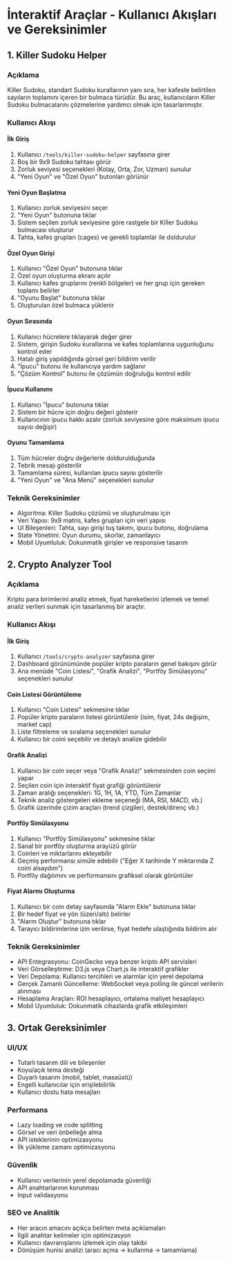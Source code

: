 # İnteraktif Araçlar - Kullanıcı Akışları ve Gereksinimler

## 1. Killer Sudoku Helper

### Açıklama
Killer Sudoku, standart Sudoku kurallarının yanı sıra, her kafeste belirtilen sayıların toplamını içeren bir bulmaca türüdür. Bu araç, kullanıcıların Killer Sudoku bulmacalarını çözmelerine yardımcı olmak için tasarlanmıştır.

### Kullanıcı Akışı

#### İlk Giriş
1. Kullanıcı `/tools/killer-sudoku-helper` sayfasına girer
2. Boş bir 9x9 Sudoku tahtası görür
3. Zorluk seviyesi seçenekleri (Kolay, Orta, Zor, Uzman) sunulur
4. "Yeni Oyun" ve "Özel Oyun" butonları görünür

#### Yeni Oyun Başlatma
1. Kullanıcı zorluk seviyesini seçer
2. "Yeni Oyun" butonuna tıklar
3. Sistem seçilen zorluk seviyesine göre rastgele bir Killer Sudoku bulmacası oluşturur
4. Tahta, kafes grupları (cages) ve gerekli toplamlar ile doldurulur

#### Özel Oyun Girişi
1. Kullanıcı "Özel Oyun" butonuna tıklar
2. Özel oyun oluşturma ekranı açılır
3. Kullanıcı kafes gruplarını (renkli bölgeler) ve her grup için gereken toplamı belirler
4. "Oyunu Başlat" butonuna tıklar
5. Oluşturulan özel bulmaca yüklenir

#### Oyun Sırasında
1. Kullanıcı hücrelere tıklayarak değer girer
2. Sistem, girişin Sudoku kurallarına ve kafes toplamlarına uygunluğunu kontrol eder
3. Hatalı giriş yapıldığında görsel geri bildirim verilir
4. "İpucu" butonu ile kullanıcıya yardım sağlanır
5. "Çözüm Kontrol" butonu ile çözümün doğruluğu kontrol edilir

#### İpucu Kullanımı
1. Kullanıcı "İpucu" butonuna tıklar
2. Sistem bir hücre için doğru değeri gösterir
3. Kullanıcının ipucu hakkı azalır (zorluk seviyesine göre maksimum ipucu sayısı değişir)

#### Oyunu Tamamlama
1. Tüm hücreler doğru değerlerle doldurulduğunda
2. Tebrik mesajı gösterilir
3. Tamamlama süresi, kullanılan ipucu sayısı gösterilir
4. "Yeni Oyun" ve "Ana Menü" seçenekleri sunulur

### Teknik Gereksinimler
- Algoritma: Killer Sudoku çözümü ve oluşturulması için
- Veri Yapısı: 9x9 matris, kafes grupları için veri yapısı
- UI Bileşenleri: Tahta, sayı girişi tuş takımı, ipucu butonu, doğrulama
- State Yönetimi: Oyun durumu, skorlar, zamanlayıcı
- Mobil Uyumluluk: Dokunmatik girişler ve responsive tasarım

## 2. Crypto Analyzer Tool

### Açıklama
Kripto para birimlerini analiz etmek, fiyat hareketlerini izlemek ve temel analiz verileri sunmak için tasarlanmış bir araçtır.

### Kullanıcı Akışı

#### İlk Giriş
1. Kullanıcı `/tools/crypto-analyzer` sayfasına girer
2. Dashboard görünümünde popüler kripto paraların genel bakışını görür
3. Ana menüde "Coin Listesi", "Grafik Analizi", "Portföy Simülasyonu" seçenekleri sunulur

#### Coin Listesi Görüntüleme
1. Kullanıcı "Coin Listesi" sekmesine tıklar
2. Popüler kripto paraların listesi görüntülenir (isim, fiyat, 24s değişim, market cap)
3. Liste filtreleme ve sıralama seçenekleri sunulur
4. Kullanıcı bir coini seçebilir ve detaylı analize gidebilir

#### Grafik Analizi
1. Kullanıcı bir coin seçer veya "Grafik Analizi" sekmesinden coin seçimi yapar
2. Seçilen coin için interaktif fiyat grafiği görüntülenir
3. Zaman aralığı seçenekleri: 1G, 1H, 1A, YTD, Tüm Zamanlar
4. Teknik analiz göstergeleri ekleme seçeneği (MA, RSI, MACD, vb.)
5. Grafik üzerinde çizim araçları (trend çizgileri, destek/direnç vb.)

#### Portföy Simülasyonu
1. Kullanıcı "Portföy Simülasyonu" sekmesine tıklar
2. Sanal bir portföy oluşturma arayüzü görür
3. Coinleri ve miktarlarını ekleyebilir
4. Geçmiş performansı simüle edebilir ("Eğer X tarihinde Y miktarında Z coini alsaydım")
5. Portföy dağılımını ve performansını grafiksel olarak görüntüler

#### Fiyat Alarmı Oluşturma
1. Kullanıcı bir coin detay sayfasında "Alarm Ekle" butonuna tıklar
2. Bir hedef fiyat ve yön (üzeri/altı) belirler
3. "Alarm Oluştur" butonuna tıklar
4. Tarayıcı bildirimlerine izin verilirse, fiyat hedefe ulaştığında bildirim alır

### Teknik Gereksinimler
- API Entegrasyonu: CoinGecko veya benzer kripto API servisleri
- Veri Görselleştirme: D3.js veya Chart.js ile interaktif grafikler
- Veri Depolama: Kullanıcı tercihleri ve alarmlar için yerel depolama
- Gerçek Zamanlı Güncelleme: WebSocket veya polling ile güncel verilerin alınması
- Hesaplama Araçları: ROI hesaplayıcı, ortalama maliyet hesaplayıcı
- Mobil Uyumluluk: Dokunmatik cihazlarda grafik etkileşimleri

## 3. Ortak Gereksinimler

### UI/UX
- Tutarlı tasarım dili ve bileşenler
- Koyu/açık tema desteği
- Duyarlı tasarım (mobil, tablet, masaüstü)
- Engelli kullanıcılar için erişilebilirlik
- Kullanıcı dostu hata mesajları

### Performans
- Lazy loading ve code splitting
- Görsel ve veri önbelleğe alma
- API isteklerinin optimizasyonu
- İlk yükleme zamanı optimizasyonu

### Güvenlik
- Kullanıcı verilerinin yerel depolamada güvenliği
- API anahtarlarının korunması
- Input validasyonu

### SEO ve Analitik
- Her aracın amacını açıkça belirten meta açıklamaları
- İlgili anahtar kelimeler için optimizasyon
- Kullanıcı davranışlarını izlemek için olay takibi
- Dönüşüm hunisi analizi (aracı açma -> kullanma -> tamamlama) 